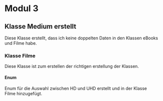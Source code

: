 # Modul 3

## Klasse Medium erstellt

Diese Klasse erstellt, dass ich keine doppelten Daten in den Klassen eBooks und Filme habe.

### Klasse Filme
Diese Klasse ist zum erstellen der richtigen erstellung der Klassen.

#### Enum
Enum für die Auswahl zwischen HD und UHD erstellt und in der Klasse Filme hinzugefügt.


